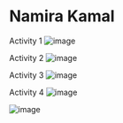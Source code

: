 # Namira Kamal

Activity 1 
![image](https://github.com/Namira-Kamal/ECE444-F2023-Assignment1/assets/102487879/65745c6f-3744-4d44-a2b7-97b3b7d0433b)


Activity 2 
![image](https://github.com/Namira-Kamal/ECE444-F2023-Assignment1/assets/102487879/1781b57a-6f3e-4641-a03d-d4941aec2009)

Activity 3
![image](https://github.com/Namira-Kamal/ECE444-F2023-Assignment1/assets/102487879/378c6e31-e601-48f8-8156-04a7edeb7cb3)

Activity 4 
![image](https://github.com/Namira-Kamal/ECE444-F2023-Assignment1/assets/102487879/1e23110c-df73-44a8-8581-d4ca3063084e)

![image](https://github.com/Namira-Kamal/ECE444-F2023-Assignment1/assets/102487879/a6b297a0-d08d-4153-9243-eba6dd3f5ca0)
